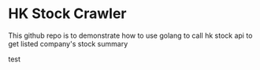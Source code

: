 # HK Stock Crawler
This github repo is to demonstrate how to use golang to call hk stock api to get listed company's stock summary

test 